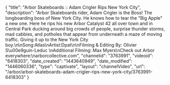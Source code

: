 {
    "title": "Arbor Skateboards :: Adam Crigler Rips New York City",
    "description": "Arbor Skateboards rider, Adam Crigler is the Boss! The longboarding boss of New York City. He knows how to tear the \"Big Apple\" a new one. Here he rips his new Arbor Catalyst 42 all over town and in Central Park ducking around big crowds of people, surprise thunder storms, mad cabbies, and potholes that appear from underneath a maze of moving traffic. Giving it up to the New York City boy.\n\nSong:Atlas\nArtist:Dpat\n\nFilming & Editing By: Olivier S\u00e9guin-Leduc \nAdditional Filming: Max Myers\nCheck out Arbor everywhere:\narborcollective.com",
    "channelid": "3763991",
    "videoid": "6418303",
    "date_created": "1443640949",
    "date_modified": "1446060336",
    "type": "captivate",
    "layout": "channelVideo",
    "url": "\/arbor\/arbor-skateboards-adam-crigler-rips-new-york-city\/3763991-6418303"
}